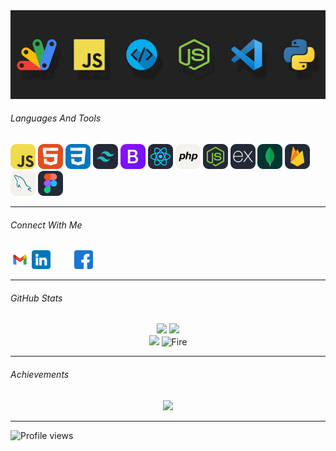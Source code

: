 <img src="Readme_img/bg.jpg" alt="bg" wdith="100%"/>

<h6 align="left">Languages And Tools</h6> 
<p align="left">
  <a href="https://developer.mozilla.org/en-US/docs/Web/JavaScript" target="_blank"><img src="language-icons/JavaScript.svg" alt="JavaScript" width="40" height="40"/></a>
  <a href="https://www.w3.org/html/" target="_blank"><img src="language-icons/HTML.svg" alt="HTML5" width="40" height="40"/></a>
  <a href="https://www.w3schools.com/css/" target="_blank"><img src="language-icons/CSS.svg" alt="CSS3" width="40" height="40"/></a>
  <a href="https://tailwindcss.com/" target="_blank"><img src="language-icons/TailwindCSS-Dark.svg" alt="Tailwind" width="40" height="40"/></a>
  <a href="https://getbootstrap.com" target="_blank"><img src="language-icons/Bootstrap.svg" alt="Bootstrap" width="40" height="40"/></a>
  <a href="https://reactjs.org/" target="_blank"><img src="language-icons/React-Dark.svg" alt="React" width="40" height="40"/></a>
  <a href="https://www.w3schools.com/php/" target="_blank"><img src="language-icons/PHP-Light.svg" alt="PHP" width="40" height="40"/></a>
  <a href="https://nodejs.org" target="_blank"><img src="language-icons/NodeJS-Dark.svg" alt="NodeJS" width="40" height="40"/></a>
  <a href="https://expressjs.com" target="_blank"><img src="language-icons/ExpressJS-Dark.svg" alt="ExpressJS" width="40" height="40"/></a>
  <a href="https://www.mongodb.com/" target="_blank"><img src="language-icons/MongoDB.svg" alt="MongoDB" width="40" height="40"/></a>
  <a href="https://firebase.google.com/" target="_blank"><img src="language-icons/Firebase-Dark.svg" alt="Firebase" width="40" height="40"/></a>
  <a href="https://www.mysql.com/" target="_blank"><img src="language-icons/MySQL-Light.svg" alt="MySQL" width="40" height="40"/></a>
  <a href="https://www.figma.com/" target="_blank"><img src="language-icons/Figma-Dark.svg" alt="Figma" width="40" height="40"/></a>
</p>

---

<h6 align="left"> Connect With Me</h6>
<p align="left">
  <a href="mailto:rusirujayanga@gmail.com"><img src="social-icons/Google.png" alt="Gmail" height="30" width="30"/></a>
  <a href="https://linkedin.com/in/rusiru jayanga" target="_blank"><img src="social-icons/linkedin.png" alt="LinkedIn" height="30" width="30"/></a>
  <a href="https://x.com/rusirujayanga" target="_blank"><img src="social-icons/twitter.png" alt="Twitter" height="30" width="30"/></a>
  <a href="https://www.facebook.com/rusiru.jayanga" target="_blank"><img src="social-icons/facebook.png" alt="Facebook" height="30" width="30"/></a>
</p>

---
<h6 align="left"> GitHub Stats </h6>
<p align="center">
  <img src="https://github-readme-stats.vercel.app/api/top-langs/?username=RusiruJayanga&theme=dark&hide_border=true&layout=compact" />
  <img src="https://github-readme-streak-stats.herokuapp.com/?user=RusiruJayanga&theme=dark&hide_border=true&no-bg=true" /><br/>
  <img src="https://github-readme-stats.vercel.app/api?username=RusiruJayanga&theme=dark&hide_border=true&show_icons=true" />
  <img src="https://user-images.githubusercontent.com/74038190/216122041-518ac897-8d92-4c6b-9b3f-ca01dcaf38ee.png" alt="Fire" width="200" />
</p>

---

<h6 align="left">  Achievements</h6>
<p align="center">
  <img src="https://github-profile-trophy.vercel.app/?username=RusiruJayanga&theme=highcontrast&no-frame=true&no-bg=true&margin-w=4" />
</p>

---

<p align="left">
  <img src="https://komarev.com/ghpvc/?username=rusirujayanga&label=Profile%20Views&color=0eb429&style=flat" alt="Profile views" />
</p>
